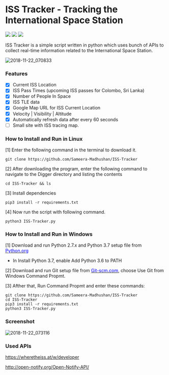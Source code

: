 # ISS Tracker - Tracking the International Space Station 
<img src="https://img.shields.io/aur/license/yaourt.svg"> <img src="https://img.shields.io/badge/python-3.x-brightgreen.svg"> <img src="https://img.shields.io/badge/release-v1.0-red.svg"> 

ISS Tracker is a simple script written in python which uses bunch of APIs to collect real-time information related to the International Space Station.

![2018-11-22_070833](https://user-images.githubusercontent.com/35377569/48876695-89ecd380-ee25-11e8-90c7-47ff1c4cfdd4.jpg)

### Features
- [x] Current ISS Location
- [x] ISS Pass Times (upcoming ISS passes for Colombo, Sri Lanka)
- [x] Number of People In Space
- [x] ISS TLE data
- [x] Google Map URL for ISS Current Location
- [x] Velocity | Visibility | Altitude 
- [x] Automatically refresh data after every 60 seconds
- [ ] Small site with ISS tracing map.

### How to Install and Run in Linux
[1] Enter the following command in the terminal to download it.

`git clone https://github.com/Sameera-Madhushan/ISS-Tracker`

[2] After downloading the program, enter the following command to navigate to the Digger directory and listing the contents

`cd ISS-Tracker && ls`

[3] Install dependencies 

`pip3 install -r requirements.txt`

[4] Now run the script with following command.

`python3 ISS-Tracker.py`


### How to Install and Run in Windows
[1] Download and run Python 2.7.x and Python 3.7 setup file from <a href="https://python.org" target="_blank"><span style="color: blue">Python.org</span></a>
  - In Install Python 3.7, enable Add Python 3.6 to PATH
  
[2] Download and run Git setup file from <a href="https://git-scm.com/" target="_blank"><span style="color: blue">Git-scm.com</span></a>, choose Use Git from Windows Command Propmt.

[3] Afther that, Run Command Propmt and enter these commands:

```
git clone https://github.com/Sameera-Madhushan/ISS-Tracker
cd ISS-Tracker
pip3 install -r requirements.txt
python3 ISS-Tracker.py
```

### Screenshot

![2018-11-22_073116](https://user-images.githubusercontent.com/35377569/48877323-c53cd180-ee28-11e8-817b-5188c270214c.jpg)

### Used APIs

https://wheretheiss.at/w/developer

http://open-notify.org/Open-Notify-API/











